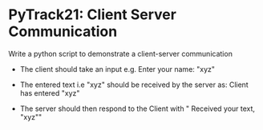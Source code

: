 # PyTrack21: Client Server Communication

Write a python script to demonstrate a client-server communication

   - The client should take an input e.g. Enter your name: "xyz"

   - The entered text i.e "xyz" should be received by the server as: Client has entered "xyz"

   - The server should then respond to the Client with " Received your text, "xyz"" 
